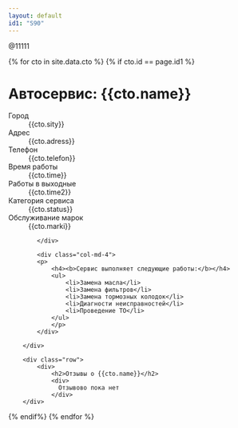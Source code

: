 ```yaml
---
layout: default
id1: "S90"
---
```

@11111

{% for cto in site.data.cto %}
{% if cto.id == page.id1 %}

<div class="row">
		<div class="col-md-8">
  			<h1>Автосервис: {{cto.name}}</h1>	
  			<div>
	  			<dl class="dl-horizontal">
	  				<dt>Город</dt> <dd>{{cto.sity}}</dd>
	  				<dt>Адрес</dt> <dd>{{cto.adress}}</dd>
	  				<dt>Телефон</dt> <dd>{{cto.telefon}}</dd>
	  				<dt>Время работы</dt> <dd>{{cto.time}}</dd>
	  				<dt>Работы в выходные</dt> <dd>{{cto.time2}}</dd>
	  				<dt>Категория сервиса</dt> <dd>{{cto.status}}</dd>
	  				<dt>Обслуживание марок</dt> <dd>{{cto.marki}}</dd>
	  			</dl>				
  			</div>				
  			<!--вывод карты
  			<img alt="" locale="ru" src="//static-maps.yandex.ru/1.x/?ll={{sto.x}},{{sto.y}}&amp;pt={{cto.x}},{{cto.y}}&amp;z=8&amp;l=map&amp;size=350,350&amp;spn=0.003,0.003"> -->

  			</div>
  		
 		 	<div class="col-md-4"> 	
 		 	<p>
 		 		<h4><b>Сервис выполняет следующие работы:</b></h4>
 		 		<ul>
 		 			<li>Замена масла</li>
 		 			<li>Замена фильтров</li>
 		 			<li>Замена тормозных колодок</li>
 		 			<li>Диагности неисправностей</li>
 		 			<li>Проведение ТО</li>
 		 		</ul>
 		 		</p>
 		 	</div>
	
		</div>
		
		<div class="row">
			<div>
				<h2>Отзывы о {{cto.name}}</h2>
				<div>
				  Отзывово пока нет
				</div>
		</div>
</div>
{% endif%}
{% endfor %}